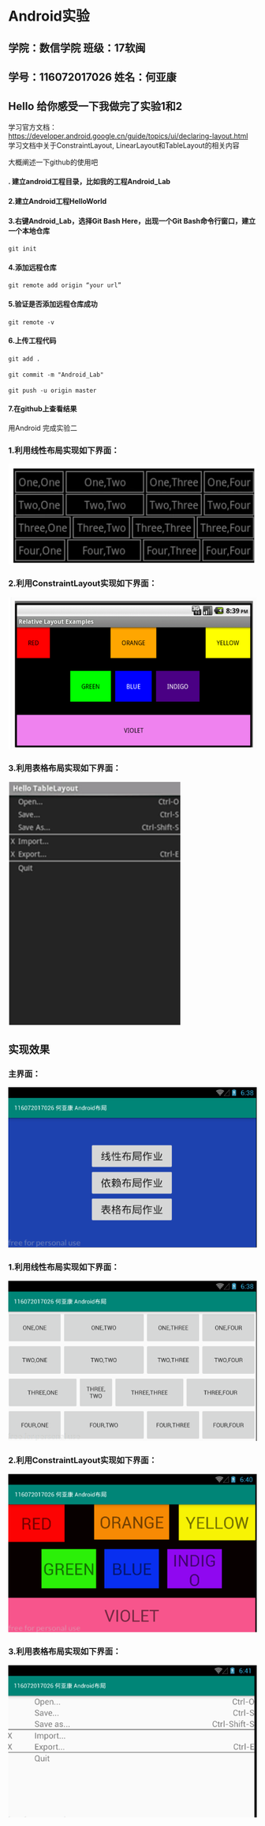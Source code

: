 # Android实验

## 学院：数信学院                     班级：17软闽

## 学号：116072017026          姓名：何亚康    

## Hello 给你感受一下我做完了实验1和2

学习官方文档：
https://developer.android.google.cn/guide/topics/ui/declaring-layout.html
 学习文档中关于ConstraintLayout, LinearLayout和TableLayout的相关内容

大概阐述一下github的使用吧

#### . 建立android工程目录，比如我的工程Android_Lab



#### 2.建立Android工程HelloWorld

#### 3.右键Android_Lab，选择**Git Bash Here**，出现一个Git Bash命令行窗口，建立一个本地仓库

```
git init
```

#### 4.**添加**远程仓库

```
git remote add origin “your url”
```

#### 5.验证是否添加远程仓库成功

```
git remote -v
```

#### 6.上传工程代码

```
git add .

git commit -m "Android_Lab"

git push -u origin master
```

#### 7.在github上查看结果

用Android 完成实验二

### 1.利用线性布局实现如下界面：  

<img src="./img/Test1.png">

### 2.利用ConstraintLayout实现如下界面：  

<img src="./img/Test2.png">



### 3.利用表格布局实现如下界面：  

<img src="./img/Test3.png">

## 实现效果

### 主界面：

<img src="./img/main.png">

### 1.利用线性布局实现如下界面：  

<img src="./img/Test_1.png">

### 2.利用ConstraintLayout实现如下界面：  

<img src="./img/Test_2.png">



### 3.利用表格布局实现如下界面：  

<img src="./img/Test_3.png">